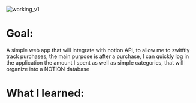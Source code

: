 
![working_v1](https://github.com/ausbennett/notion-budget/assets/61357467/935788bd-56ab-4e70-bd0a-a01806972308)

# Goal:

A simple web app that will integrate with notion API, to allow me to switftly track purchases, the main purpose is after a purchase, I can quickly log in the application the amount I spent as well as simple categories, that will organize into a NOTION database


# What I learned:
